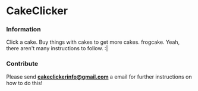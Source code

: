 # CakeClicker
### Information
Click a cake. Buy things with cakes to get more cakes. frogcake.
Yeah, there aren't many instructions to follow. :|
### Contribute
Please send **cakeclickerinfo@gmail.com** a email for further instructions 
on how to do this!
<!--- 
+=================+
!CONTRIBUTION     !
+=================+
First of all, I thank all of the contributors to spending
their time to contribute to this silly game. It means
alot to me. Also, thank you to all of the people that have played
the game or ever knew about it. Thank you.
-->
